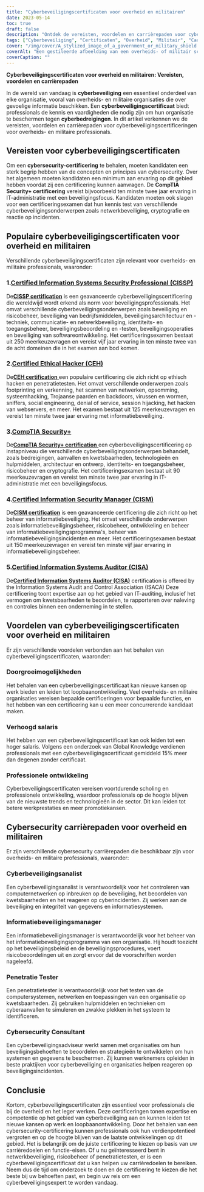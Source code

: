 ```yaml
---
title: "Cyberbeveiligingscertificaten voor overheid en militairen"
date: 2023-05-14
toc: true
draft: false
description: "Ontdek de vereisten, voordelen en carrièrepaden voor cyberbeveiligingscertificaten bij de overheid en in de militaire sector."
tags: ["Cyberbeveiliging", "Certificaten", "Overheid", "Militair", "Carrièrepad", "Informatiebeveiliging", "Verdediging", "Veiligheidsmachtiging", "Naleving", "Reglement", "Cybercrime", "Cyberbedreigingen", "IT-audit", "Risicobeheer", "CISSP", "CISM", "Beveiliging+", "CEH", "CAP", "CSSLP"]
cover: "/img/cover/A_stylized_image_of_a_government_or_military_shield.png"
coverAlt: "Een gestileerde afbeelding van een overheids- of militair schild met digitale sloten en sleutels op de achtergrond."
coverCaption: ""
---
```


**Cyberbeveiligingscertificaten voor overheid en militairen: Vereisten, voordelen en carrièrepaden**

In de wereld van vandaag is **cyberbeveiliging** een essentieel onderdeel van elke organisatie, vooral van overheids- en militaire organisaties die over gevoelige informatie beschikken. Een **cyberbeveiligingscertificaat** biedt professionals de kennis en vaardigheden die nodig zijn om hun organisatie te beschermen tegen **cyberbedreigingen**. In dit artikel verkennen we de vereisten, voordelen en carrièrepaden voor cyberbeveiligingscertificeringen voor overheids- en militaire professionals.

## Vereisten voor cyberbeveiligingscertificaten

Om een **cybersecurity-certificering** te behalen, moeten kandidaten een sterk begrip hebben van de concepten en principes van cybersecurity. Over het algemeen moeten kandidaten een minimum aan ervaring op dit gebied hebben voordat zij een certificering kunnen aanvragen. De **CompTIA Security+ certificering** vereist bijvoorbeeld ten minste twee jaar ervaring in IT-administratie met een beveiligingsfocus. Kandidaten moeten ook slagen voor een certificeringsexamen dat hun kennis test van verschillende cyberbeveiligingsonderwerpen zoals netwerkbeveiliging, cryptografie en reactie op incidenten.

## Populaire cyberbeveiligingscertificaten voor overheid en militairen

Verschillende cyberbeveiligingscertificaten zijn relevant voor overheids- en militaire professionals, waaronder:

### 1.[Certified Information Systems Security Professional (CISSP)](https://www.isc2.org/Certifications/CISSP)

De[**CISSP certification**](https://www.isc2.org/Certifications/CISSP) is een geavanceerde cyberbeveiligingscertificering die wereldwijd wordt erkend als norm voor beveiligingsprofessionals. Het omvat verschillende cyberbeveiligingsonderwerpen zoals beveiliging en risicobeheer, beveiliging van bedrijfsmiddelen, beveiligingsarchitectuur en -techniek, communicatie- en netwerkbeveiliging, identiteits- en toegangsbeheer, beveiligingsbeoordeling en -testen, beveiligingsoperaties en beveiliging van softwareontwikkeling. Het certificeringsexamen bestaat uit 250 meerkeuzevragen en vereist vijf jaar ervaring in ten minste twee van de acht domeinen die in het examen aan bod komen.

### 2.[Certified Ethical Hacker (CEH)](https://cert.eccouncil.org/certified-ethical-hacker.html)

De[**CEH certification** ](https://cert.eccouncil.org/certified-ethical-hacker.html) een populaire certificering die zich richt op ethisch hacken en penetratietesten. Het omvat verschillende onderwerpen zoals footprinting en verkenning, het scannen van netwerken, opsomming, systeemhacking, Trojaanse paarden en backdoors, virussen en wormen, sniffers, social engineering, denial of service, session hijacking, het hacken van webservers, en meer. Het examen bestaat uit 125 meerkeuzevragen en vereist ten minste twee jaar ervaring met informatiebeveiliging.

### 3.[CompTIA Security+](https://simeononsecurity.ch/articles/comptias-security-plus-sy0-601-what-do-you-need-to-know/)

De[**CompTIA Security+ certification** ](https://simeononsecurity.ch/articles/comptias-security-plus-sy0-601-what-do-you-need-to-know/) een cyberbeveiligingscertificering op instapniveau die verschillende cyberbeveiligingsonderwerpen behandelt, zoals bedreigingen, aanvallen en kwetsbaarheden, technologieën en hulpmiddelen, architectuur en ontwerp, identiteits- en toegangsbeheer, risicobeheer en cryptografie. Het certificeringsexamen bestaat uit 90 meerkeuzevragen en vereist ten minste twee jaar ervaring in IT-administratie met een beveiligingsfocus.

### 4.[Certified Information Security Manager (CISM)](https://www.isaca.org/credentialing/cism)

De[**CISM certification**](https://www.isaca.org/credentialing/cism) is een geavanceerde certificering die zich richt op het beheer van informatiebeveiliging. Het omvat verschillende onderwerpen zoals informatiebeveiligingsbeheer, risicobeheer, ontwikkeling en beheer van informatiebeveiligingsprogramma's, beheer van informatiebeveiligingsincidenten en meer. Het certificeringsexamen bestaat uit 150 meerkeuzevragen en vereist ten minste vijf jaar ervaring in informatiebeveiligingsbeheer.

### 5.[Certified Information Systems Auditor (CISA)](https://www.isaca.org/credentialing/cisa)

De[**Certified Information Systems Auditor (CISA)**](https://www.isaca.org/credentialing/cisa) certification is offered by the Information Systems Audit and Control Association (ISACA) Deze certificering toont expertise aan op het gebied van IT-auditing, inclusief het vermogen om kwetsbaarheden te beoordelen, te rapporteren over naleving en controles binnen een onderneming in te stellen.

## Voordelen van cyberbeveiligingscertificaten voor overheid en militairen

Er zijn verschillende voordelen verbonden aan het behalen van cyberbeveiligingscertificaten, waaronder:

### Doorgroeimogelijkheden

Het behalen van een cyberbeveiligingscertificaat kan nieuwe kansen op werk bieden en leiden tot loopbaanontwikkeling. Veel overheids- en militaire organisaties vereisen bepaalde certificeringen voor bepaalde functies, en het hebben van een certificering kan u een meer concurrerende kandidaat maken.

### Verhoogd salaris

Het hebben van een cyberbeveiligingscertificaat kan ook leiden tot een hoger salaris. Volgens een onderzoek van Global Knowledge verdienen professionals met een cyberbeveiligingscertificaat gemiddeld 15% meer dan degenen zonder certificaat.

### Professionele ontwikkeling

Cyberbeveiligingscertificaten vereisen voortdurende scholing en professionele ontwikkeling, waardoor professionals op de hoogte blijven van de nieuwste trends en technologieën in de sector. Dit kan leiden tot betere werkprestaties en meer promotiekansen.

## Cybersecurity carrièrepaden voor overheid en militairen

Er zijn verschillende cybersecurity carrièrepaden die beschikbaar zijn voor overheids- en militaire professionals, waaronder:

### Cyberbeveiligingsanalist

Een cyberbeveiligingsanalist is verantwoordelijk voor het controleren van computernetwerken op inbreuken op de beveiliging, het beoordelen van kwetsbaarheden en het reageren op cyberincidenten. Zij werken aan de beveiliging en integriteit van gegevens en informatiesystemen.

### Informatiebeveiligingsmanager

Een informatiebeveiligingsmanager is verantwoordelijk voor het beheer van het informatiebeveiligingsprogramma van een organisatie. Hij houdt toezicht op het beveiligingsbeleid en de beveiligingsprocedures, voert risicobeoordelingen uit en zorgt ervoor dat de voorschriften worden nageleefd.

### Penetratie Tester

Een penetratietester is verantwoordelijk voor het testen van de computersystemen, netwerken en toepassingen van een organisatie op kwetsbaarheden. Zij gebruiken hulpmiddelen en technieken om cyberaanvallen te simuleren en zwakke plekken in het systeem te identificeren.

### Cybersecurity Consultant

Een cyberbeveiligingsadviseur werkt samen met organisaties om hun beveiligingsbehoeften te beoordelen en strategieën te ontwikkelen om hun systemen en gegevens te beschermen. Zij kunnen werknemers opleiden in beste praktijken voor cyberbeveiliging en organisaties helpen reageren op beveiligingsincidenten.

## Conclusie

Kortom, cyberbeveiligingscertificaten zijn essentieel voor professionals die bij de overheid en het leger werken. Deze certificeringen tonen expertise en competentie op het gebied van cyberbeveiliging aan en kunnen leiden tot nieuwe kansen op werk en loopbaanontwikkeling. Door het behalen van een cybersecurity-certificering kunnen professionals ook hun verdienpotentieel vergroten en op de hoogte blijven van de laatste ontwikkelingen op dit gebied. Het is belangrijk om de juiste certificering te kiezen op basis van uw carrièredoelen en functie-eisen. Of u nu geïnteresseerd bent in netwerkbeveiliging, risicobeheer of penetratietesten, er is een cyberbeveiligingscertificaat dat u kan helpen uw carrièredoelen te bereiken. Neem dus de tijd om onderzoek te doen en de certificering te kiezen die het beste bij uw behoeften past, en begin uw reis om een cyberbeveiligingsexpert te worden vandaag.
